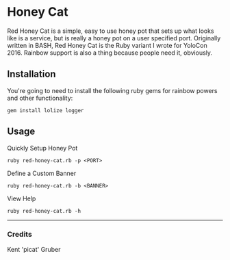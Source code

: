 # Honey Cat

Red Honey Cat is a simple, easy to use honey pot that sets up what looks like is a service, but is really a honey pot on a user specified port. Originally written in BASH, Red Honey Cat is the Ruby variant I wrote for YoloCon 2016. Rainbow support is also a thing because people need it, obviously.
 
## Installation
You're going to need to install the following ruby gems for rainbow powers and other functionality:  

`gem install lolize logger`

## Usage
Quickly Setup Honey Pot

`ruby red-honey-cat.rb -p <PORT>`

Define a Custom Banner

`ruby red-honey-cat.rb -b <BANNER>`

View Help

`ruby red-honey-cat.rb -h`

---

### Credits
Kent 'picat' Gruber
